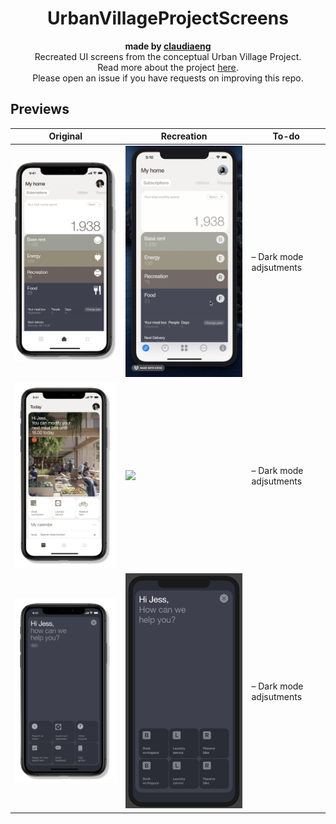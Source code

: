 <h1 align="center">UrbanVillageProjectScreens</h1>
<div align="center"><strong>made by <a href="https://github.com/claudiaeng">claudiaeng</a></strong></div>
<div align="center">Recreated UI screens from the conceptual Urban Village Project.</div>
<div align="center">Read more about the project <a href ="https://www.urbanvillageproject.com">here</a>.</div>
<div align="center">Please open an issue if you have requests on improving this repo.</div>

## Previews

| Original | Recreation | To-do |
|--|--|--|
| ![](/Screenshots/screen1.png) | ![](/Screenshots/screen1.gif) | – Dark mode adjsutments |
| ![](/Screenshots/screen2.png) | ![](/Screenshots/screen2.gif) | – Dark mode adjsutments |
| ![](/Screenshots/screen3.png) | ![](/Screenshots/screen3app.png) | – Dark mode adjsutments |

